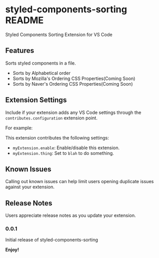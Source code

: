 # styled-components-sorting README

Styled Components Sorting Extension for VS Code

## Features

Sorts styled components in a file.

- Sorts by Alphabetical order
- Sorts by Mozilla's Ordering CSS Properties(Coming Soon)
- Sorts by Naver's Ordering CSS Properties(Coming Soon)

## Extension Settings

Include if your extension adds any VS Code settings through the `contributes.configuration` extension point.

For example:

This extension contributes the following settings:

- `myExtension.enable`: Enable/disable this extension.
- `myExtension.thing`: Set to `blah` to do something.

## Known Issues

Calling out known issues can help limit users opening duplicate issues against your extension.

## Release Notes

Users appreciate release notes as you update your extension.

### 0.0.1

Initial release of styled-components-sorting

**Enjoy!**
